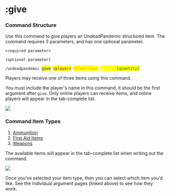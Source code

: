 # :give

### Command Structure

Use this command to give players an UndeadPandemic structured item. The command requires 3 parameters, and has one optional parameter.

`<required parameter>`

`[optional parameter]`

`/undeadpandemic `<mark style="color:blue;">`give`</mark>` `<mark style="color:purple;">`<player>`</mark>` `<mark style="color:orange;">`<item type>`</mark>` `<mark style="color:yellow;">`<item> `</mark><mark style="color:green;">`[quantity]`</mark>

Players may receive one of three items using this command.

You must include the player's name in this command, it should be the first argument after `give`. Only online players can receive items, and online players will appear in the tab-complete list.

![](../../../../.gitbook/assets/give\_cmd\_player\_selector.png)

### Command Item Types

1. [Ammunition](ammo.md)
2. [First Aid Items](firstaid.md)
3. [Weapons](weapon.md)

The available items will appear in the tab-complete list when writing out the command.

![](../../../../.gitbook/assets/give\_cmd\_item\_type.png)

Once you've selected your item type, then you can select which item you'd like. See the individual argument pages (linked above) to see how they work.
